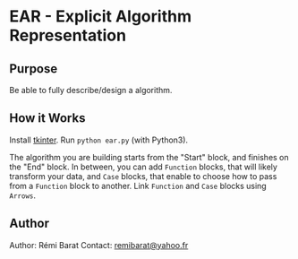 # EAR - Explicit Algorithm Representation

## Purpose

Be able to fully describe/design a algorithm.

## How it Works

Install [tkinter](https://tkdocs.com/tutorial/install.html).
Run `python ear.py` (with Python3).

The algorithm you are building starts from the "Start" block, and
finishes on the "End" block.
In between, you can add `Function` blocks, that will likely transform
your data, and `Case` blocks, that enable to choose how to pass from
a `Function` block to another.
Link `Function` and `Case` blocks using `Arrows`.

## Author

Author: Rémi Barat
Contact: remibarat@yahoo.fr

